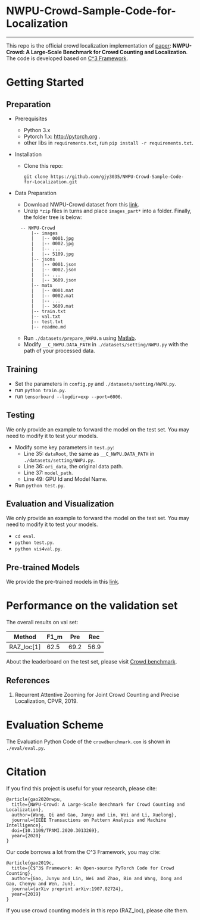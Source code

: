 # NWPU-Crowd-Sample-Code-for-Localization

---

This repo is the official crowd localization implementation of [paper](https://arxiv.org/abs/2001.03360): **NWPU-Crowd: A Large-Scale Benchmark for Crowd Counting and Localization**. The code is developed based on [C^3 Framework](https://github.com/gjy3035/C-3-Framework). 



# Getting Started

## Preparation
- Prerequisites
  - Python 3.x
  - Pytorch 1.x: http://pytorch.org .
  - other libs in ```requirements.txt```, run ```pip install -r requirements.txt```.

- Installation
  - Clone this repo:
    ```
    git clone https://github.com/gjy3035/NWPU-Crowd-Sample-Code-for-Localization.git
    ```
    
- Data Preparation
  - Download NWPU-Crowd dataset from this [link](https://mailnwpueducn-my.sharepoint.com/personal/gjy3035_mail_nwpu_edu_cn/_layouts/15/onedrive.aspx?id=%2Fpersonal%2Fgjy3035%5Fmail%5Fnwpu%5Fedu%5Fcn%2FDocuments%2F%E8%AE%BA%E6%96%87%E5%BC%80%E6%BA%90%E6%95%B0%E6%8D%AE%2FNWPU%2DCrowd&originalPath=aHR0cHM6Ly9tYWlsbndwdWVkdWNuLW15LnNoYXJlcG9pbnQuY29tLzpmOi9nL3BlcnNvbmFsL2dqeTMwMzVfbWFpbF9ud3B1X2VkdV9jbi9Fc3ViTXA0OHd3SkRpSDBZbFQ4Mk5ZWUJtWTlMMHMtRnByckJjb2FBSmtJMXJ3P3J0aW1lPWdxTkxjV0dTMTBn). 
  - Unzip ```*zip``` files in turns and place ```images_part*``` into a folder. Finally, the folder tree is below:
  ```
    -- NWPU-Crowd
        |-- images
        |   |-- 0001.jpg
        |   |-- 0002.jpg
        |   |-- ...
        |   |-- 5109.jpg
        |-- jsons
        |   |-- 0001.json
        |   |-- 0002.json
        |   |-- ...
        |   |-- 3609.json
        |-- mats
        |   |-- 0001.mat
        |   |-- 0002.mat
        |   |-- ...
        |   |-- 3609.mat
        |-- train.txt
        |-- val.txt
        |-- test.txt
        |-- readme.md
    ```
  - Run ```./datasets/prepare_NWPU.m``` using [Matlab](https://www.mathworks.com/). 
  - Modify ```__C_NWPU.DATA_PATH``` in ```./datasets/setting/NWPU.py``` with the path of your processed data.


## Training

- Set the parameters in ```config.py``` and ```./datasets/setting/NWPU.py```.
- run ```python train.py```.
- run ```tensorboard --logdir=exp --port=6006```.

## Testing

We only provide an example to forward the model on the test set. You may need to modify it to test your models.

- Modify some key parameters in ```test.py```: 
  - Line 35: ```dataRoot```, the same as ```__C_NWPU.DATA_PATH``` in ```./datasets/setting/NWPU.py```.
  - Line 36: ```ori_data```, the original data path.
  - Line 37: ```model_path```.  
  - Line 49: GPU Id and Model Name. 
- Run ```python test.py```. 

## Evaluation and Visualization

We only provide an example to forward the model on the test set. You may need to modify it to test your models.
- ```cd eval```.
- ```python test.py```. 
- ```python vis4val.py```. 


## Pre-trained Models

We provide the pre-trained models in this [link](http://share.crowdbenchmark.com:2443/home/Pre-trained_Models_NWPU-Crowd). 

# Performance on the validation set

The overall results on val set:

|   Method   |  F1_m |  Pre  |  Rec  |
|------------|-------|-------|--------|
| RAZ_loc[1]   | 62.5| 69.2  | 56.9 |



About the leaderboard on the test set, please visit [Crowd benchmark](https://crowdbenchmark.com/nwpucrowdloc.html).  

## References

1. Recurrent Attentive Zooming for Joint Crowd Counting and Precise Localization, CPVR, 2019.


# Evaluation Scheme 

The Evaluation Python Code of the ```crowdbenchmark.com``` is shown in ```./eval/eval.py```. 

# Citation
If you find this project is useful for your research, please cite:
```
@article{gao2020nwpu,
  title={NWPU-Crowd: A Large-Scale Benchmark for Crowd Counting and Localization},
  author={Wang, Qi and Gao, Junyu and Lin, Wei and Li, Xuelong},
  journal={IEEE Transactions on Pattern Analysis and Machine Intelligence},
  doi={10.1109/TPAMI.2020.3013269},
  year={2020}
}
```

Our code borrows a lot from the C^3 Framework, you may cite:
```
@article{gao2019c,
  title={C$^3$ Framework: An Open-source PyTorch Code for Crowd Counting},
  author={Gao, Junyu and Lin, Wei and Zhao, Bin and Wang, Dong and Gao, Chenyu and Wen, Jun},
  journal={arXiv preprint arXiv:1907.02724},
  year={2019}
}
```
If you use crowd counting models in this repo (RAZ_loc), please cite them. 




